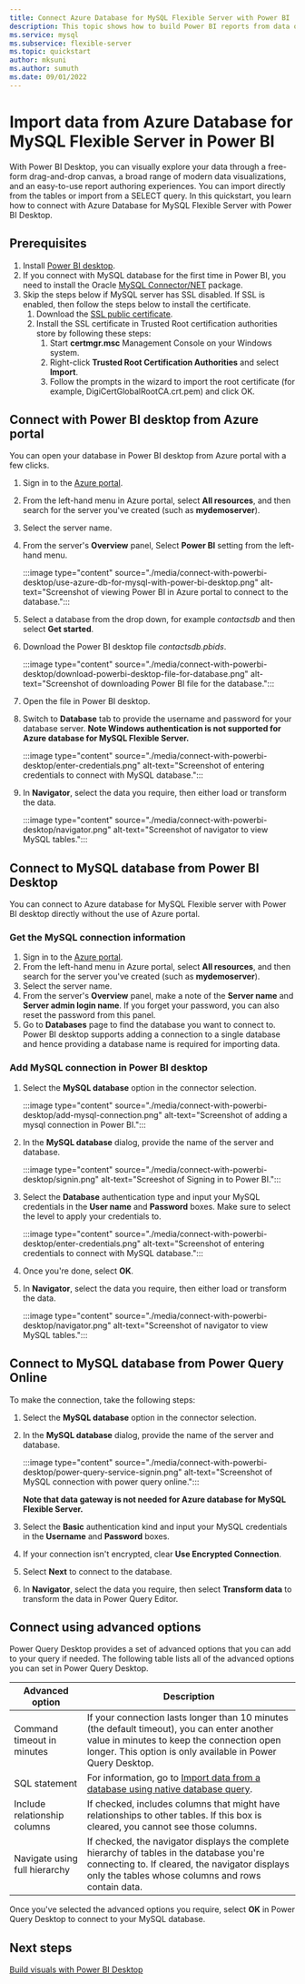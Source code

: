 ```yaml
---
title: Connect Azure Database for MySQL Flexible Server with Power BI 
description: This topic shows how to build Power BI reports from data on your Azure Database for MySQL Flexible Server.
ms.service: mysql
ms.subservice: flexible-server
ms.topic: quickstart
author: mksuni
ms.author: sumuth
ms.date: 09/01/2022
---
```


# Import data from Azure Database for MySQL Flexible Server in Power BI 

With Power BI Desktop, you can visually explore your data through a free-form drag-and-drop canvas, a broad range of modern data visualizations, and an easy-to-use report authoring experiences. You can import directly from the tables or import from a SELECT query. In this quickstart, you learn how to connect with Azure Database for MySQL Flexible Server with Power BI Desktop. 

## Prerequisites

1. Install [Power BI desktop](https://aka.ms/pbidesktopstore).
2. If you connect with MySQL database for the first time in Power BI, you need to install the Oracle [MySQL Connector/NET](https://dev.mysql.com/downloads/connector/net/) package.
3. Skip the steps below if MySQL server has SSL disabled. If SSL is enabled, then follow the steps below to install the certificate. 
   1. Download the [SSL public certificate](https://dl.cacerts.digicert.com/DigiCertGlobalRootCA.crt.pem). 
   2. Install the SSL certificate in Trusted Root certification authorities store by following these steps: 
      1. Start **certmgr.msc** Management Console on your Windows system.
      2. Right-click **Trusted Root Certification Authorities** and select **Import**. 
      3. Follow the prompts in the wizard to import the root certificate (for example, DigiCertGlobalRootCA.crt.pem) and click OK.
    
## Connect with Power BI desktop from Azure portal 

You can open your database in Power BI desktop from Azure portal with a few clicks. 

1. Sign in to the [Azure portal](https://portal.azure.com/).
2. From the left-hand menu in Azure portal, select **All resources**, and then search for the server you've created (such as **mydemoserver**).
3. Select the server name.
4. From the server's **Overview** panel, Select **Power BI** setting from the left-hand menu.

   :::image type="content" source="./media/connect-with-powerbi-desktop/use-azure-db-for-mysql-with-power-bi-desktop.png" alt-text="Screenshot of viewing Power BI in Azure portal to connect to the database.":::
   
5. Select a database from the drop down, for example *contactsdb* and then select **Get started**. 
6. Download the Power BI desktop file *contactsdb.pbids*. 

   :::image type="content" source="./media/connect-with-powerbi-desktop/download-powerbi-desktop-file-for-database.png" alt-text="Screenshot of downloading Power BI file for the database.":::
   
7. Open the file in Power BI desktop.
8. Switch to **Database** tab to provide the username and password for your database server. **Note Windows authentication is not supported for Azure database for MySQL Flexible Server.**
   
   :::image type="content" source="./media/connect-with-powerbi-desktop/enter-credentials.png" alt-text="Screenshot of entering credentials to connect with MySQL database."::: 
  
9. In **Navigator**, select the data you require, then either load or transform the data.

   :::image type="content" source="./media/connect-with-powerbi-desktop/navigator.png" alt-text="Screenshot of navigator to view MySQL tables."::: 

## Connect to MySQL database from Power BI Desktop

You can connect to Azure database for MySQL Flexible server with Power BI desktop directly without the use of Azure portal. 

### Get the MySQL connection information 

1. Sign in to the [Azure portal](https://portal.azure.com/).
2. From the left-hand menu in Azure portal, select **All resources**, and then search for the server you've created (such as **mydemoserver**).
3. Select the server name.
4. From the server's **Overview** panel, make a note of the **Server name** and **Server admin login name**. If you forget your password, you can also reset the password from this panel.
5. Go to **Databases** page to find the database you want to connect to. Power BI desktop supports adding a connection to a single database and hence providing a database name is required for importing data. 

### Add MySQL connection in Power BI desktop

1. Select the **MySQL database** option in the connector selection.

   :::image type="content" source="./media/connect-with-powerbi-desktop/add-mysql-connection.png" alt-text="Screenshot of adding a mysql connection in Power BI.":::

2. In the **MySQL database** dialog, provide the name of the server and database. 

   :::image type="content" source="./media/connect-with-powerbi-desktop/signin.png" alt-text="Screeshot of Signing in to Power BI.":::

3. Select the **Database** authentication type and input your MySQL credentials in the **User name** and **Password** boxes. Make sure to select the level to apply your credentials to.

   :::image type="content" source="./media/connect-with-powerbi-desktop/enter-credentials.png" alt-text="Screenshot of entering credentials to connect with MySQL database."::: 

4. Once you're done, select **OK**.

5. In **Navigator**, select the data you require, then either load or transform the data.

   :::image type="content" source="./media/connect-with-powerbi-desktop/navigator.png" alt-text="Screenshot of navigator to view MySQL tables."::: 
   
## Connect to MySQL database from Power Query Online

To make the connection, take the following steps:

1. Select the **MySQL database** option in the connector selection.
 
2. In the **MySQL database** dialog, provide the name of the server and database.  

    :::image type="content" source="./media/connect-with-powerbi-desktop/power-query-service-signin.png" alt-text="Screenshot of MySQL connection with power query online."::: 

   **Note that data gateway is not needed for Azure database for MySQL Flexible Server.**

3. Select the **Basic** authentication kind and input your MySQL credentials in the **Username** and **Password** boxes.

4. If your connection isn't encrypted, clear **Use Encrypted Connection**.

5. Select **Next** to connect to the database.

6. In **Navigator**, select the data you require, then select **Transform data** to transform the data in Power Query Editor.

## Connect using advanced options

Power Query Desktop provides a set of advanced options that you can add to your query if needed. The following table lists all of the advanced options you can set in Power Query Desktop.

| Advanced option	| Description |
| --------------- | ----------- |
| Command timeout in minutes | If your connection lasts longer than 10 minutes (the default timeout), you can enter another value in minutes to keep the connection open longer. This option is only available in Power Query Desktop. |
| SQL statement | For information, go to [Import data from a database using native database query](/power-query/native-database-query). |
| Include relationship columns | If checked, includes columns that might have relationships to other tables. If this box is cleared, you cannot see those columns. |
| Navigate using full hierarchy | If checked, the navigator displays the complete hierarchy of tables in the database you're connecting to. If cleared, the navigator displays only the tables whose columns and rows contain data. |

Once you've selected the advanced options you require, select **OK** in Power Query Desktop to connect to your MySQL database.

## Next steps
[Build visuals with Power BI Desktop](/power-bi/fundamentals/desktop-what-is-desktop)

